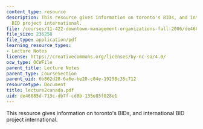 ```yaml
---
content_type: resource
description: This resource gives information on toronto's BIDs, and international
  BID project international.
file: /courses/11-422-downtown-management-organizations-fall-2006/de46885d713cdb7fcd8b135e85f028e1_lecture2canada.pdf
file_size: 236258
file_type: application/pdf
learning_resource_types:
- Lecture Notes
license: https://creativecommons.org/licenses/by-nc-sa/4.0/
ocw_type: OCWFile
parent_title: Lecture Notes
parent_type: CourseSection
parent_uid: 6b862d28-6a6e-be20-c04e-19258c35c712
resourcetype: Document
title: lecture2canada.pdf
uid: de46885d-713c-db7f-cd8b-135e85f028e1
---
```

This resource gives information on toronto's BIDs, and international BID project international.